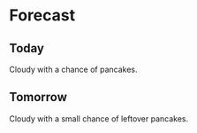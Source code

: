 # Forecast

## Today

Cloudy with a chance of pancakes.

## Tomorrow

Cloudy with a small chance of leftover pancakes.
